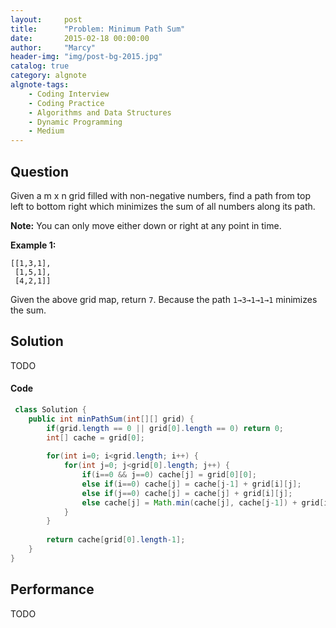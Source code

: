 ```yaml
---
layout:     post
title:      "Problem: Minimum Path Sum"
date:       2015-02-18 00:00:00
author:     "Marcy"
header-img: "img/post-bg-2015.jpg"
catalog: true
category: algnote
algnote-tags:
    - Coding Interview
    - Coding Practice
    - Algorithms and Data Structures
    - Dynamic Programming
    - Medium
---
```


## Question

Given a m x n grid filled with non-negative numbers, find a path from top left to bottom right which minimizes the sum of all numbers along its path.

**Note:** You can only move either down or right at any point in time.

**Example 1:**

```
[[1,3,1],
 [1,5,1],
 [4,2,1]]
```
Given the above grid map, return `7`. Because the path `1→3→1→1→1` minimizes the sum.


## Solution
TODO

#### Code
```java
 class Solution {
    public int minPathSum(int[][] grid) {
        if(grid.length == 0 || grid[0].length == 0) return 0;
        int[] cache = grid[0];
        
        for(int i=0; i<grid.length; i++) {
            for(int j=0; j<grid[0].length; j++) {
                if(i==0 && j==0) cache[j] = grid[0][0];
                else if(i==0) cache[j] = cache[j-1] + grid[i][j];
                else if(j==0) cache[j] = cache[j] + grid[i][j];
                else cache[j] = Math.min(cache[j], cache[j-1]) + grid[i][j];
            }
        }
        
        return cache[grid[0].length-1];
    }
}
```

## Performance
TODO
